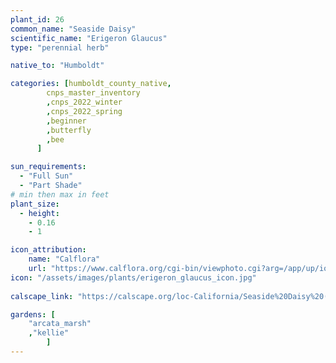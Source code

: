 ```yaml
---
plant_id: 26
common_name: "Seaside Daisy"
scientific_name: "Erigeron Glaucus"
type: "perennial herb"

native_to: "Humboldt"

categories: [humboldt_county_native,
        cnps_master_inventory
        ,cnps_2022_winter
        ,cnps_2022_spring
        ,beginner
        ,butterfly
        ,bee
      ]

sun_requirements:
  - "Full Sun"
  - "Part Shade"
# min then max in feet
plant_size:
  - height: 
    - 0.16
    - 1

icon_attribution: 
    name: "Calflora"
    url: "https://www.calflora.org/cgi-bin/viewphoto.cgi?arg=/app/up/io/49/io14909-1.jpg"
icon: "/assets/images/plants/erigeron_glaucus_icon.jpg"
 
calscape_link: "https://calscape.org/loc-California/Seaside%20Daisy%20(Erigeron%20glaucus)"

gardens: [
    "arcata_marsh" 
    ,"kellie" 
        ]
---
```


